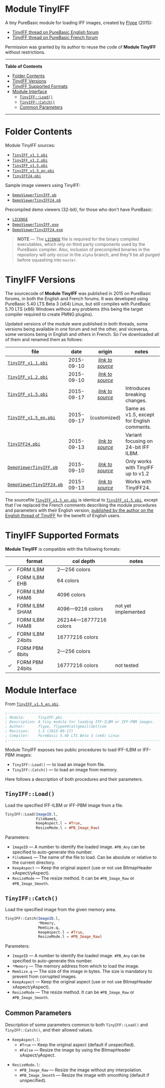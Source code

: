 # Module TinyIFF

A tiny PureBasic module for loading IFF images, created by [Flype]  (2015):

- [TinyIFF thread on PureBasic English forum][TinyIFF EN]
- [TinyIFF thread on PureBasic French forum][TinyIFF FR]

Permission was granted by its author to reuse the code of **Module TinyIFF** without restrictions.

-----

**Table of Contents**

<!-- MarkdownTOC autolink="true" bracket="round" autoanchor="false" lowercase="only_ascii" uri_encoding="true" levels="1,2,3" -->

- [Folder Contents](#folder-contents)
- [TinyIFF Versions](#tinyiff-versions)
- [TinyIFF Supported Formats](#tinyiff-supported-formats)
- [Module Interface](#module-interface)
    - [`TinyIFF::Load()`](#tinyiffload)
    - [`TinyIFF::Catch()`](#tinyiffcatch)
    - [Common Parameters](#common-parameters)

<!-- /MarkdownTOC -->

-----

# Folder Contents

Module TinyIFF sources:

- [`TinyIFF_v1.1.pbi`][1.1 src]
- [`TinyIFF_v1.2.pbi`][1.2 src]
- [`TinyIFF_v1.5.pbi`][1.5 src]
- [`TinyIFF_v1.5_en.pbi`][1.5en src]
- [`TinyIFF24.pbi`][IFF24 src]

Sample image viewers using TinyIFF:

- [`DemoViewerTinyIFF.pb`][viewer src]
- [`DemoViewerTinyIFF24.pb`][viewer24 src]

Precompiled demo viewers (32-bit), for those who don't have PureBasic:

- [`LICENSE`][LICENSE]
- [`DemoViewerTinyIFF.exe`][viewer exe]
- [`DemoViewerTinyIFF24.exe`][viewer24 exe]

> __NOTE__ — The [`LICENSE`][LICENSE] file is required for the binary compiled executables, which rely on third party components used by the PureBasic compiler. Also, inclusion of precompiled binaries in the repository will only occur in the `alpha` branch, and they'll be all purged before squashing into `master`.


# TinyIFF Versions

The sourcecode of **Module TinyIFF** was published in 2015 on PureBasic forums, in both the English and French forums. It was developed using PureBasic 5.40 LTS Beta 3 (x64) Linux, but still compiles with PureBasic 5.70 LTS (x86) Windows without any problems (this being the target compiler required to create PMNG plugins).

Updated versions of the module were published in both threads, some versions being available in one forum and not the other, and viceversa, some versions being in English and others in French. So I've downloaded all of them and renamed them as follows:

| file                                       | date       | origin                          | notes                                        |
| ------------------------------------------ | :--------: | :-----------------------------: | -------------------------------------------- |
| [`TinyIFF_v1.1.pbi`][1.1 src]              | 2015-09-10 | [_link to source_][1.1 EN]      |                                              |
| [`TinyIFF_v1.2.pbi`][1.2 src]              | 2015-09-10 | [_link to source_][1.2 FR]      |                                              |
| [`TinyIFF_v1.5.pbi`][1.5 src]              | 2015-09-17 | [_link to source_][1.5 FR]      | Introduces breaking changes.                 |
| [`TinyIFF_v1.5_en.pbi`][1.5en src]         | 2015-09-17 | (customized)                    | Same as v1.5, except for English comments.   |
| [`TinyIFF24.pbi`][IFF24 src]               | 2015-09-13 | [_link to source_][IFF24 FR]    | Variant focusing on 24-bit IFF ILBM.         |
| [`DemoViewerTinyIFF.pb`][viewer src]       | 2015-09-10 | [_link to source_][viewer FR]   | Only works with TinyIFF up to v1.2           |
| [`DemoViewerTinyIFF24.pb`][viewer24 src]   | 2015-09-13 | [_link to source_][viewer24 FR] | Works with TinyIFF24.                        |

The sourcefile [`TinyIFF_v1.5_en.pbi`][1.5en src] is identical to [`TinyIFF_v1.5.pbi`][1.5 src], except that I've replaced the French comments describing the module procedures and parameters with their English version, [published by the author on the English thread of TinyIFF] for the benefit of English users.


[published by the author on the English thread of TinyIFF]: https://www.purebasic.fr/english/viewtopic.php?p=471869#p471869 "View English versions of procedures descriptions on the original English TinyIFF thread"

# TinyIFF Supported Formats

**Module TinyIFF** is compatible with the following formats:


|         |      format      |       col depth        |        notes        |
|---------|------------------|------------------------|---------------------|
| &check; | FORM ILBM        | 2—256 colors           |                     |
| &check; | FORM ILBM EHB    | 64 colors              |                     |
| &check; | FORM ILBM HAM6   | 4096 colors            |                     |
| &cross; | FORM ILBM SHAM   | 4096—9216 colors       | not yet implemented |
| &check; | FORM ILBM HAM8   | 262144—16777216 colors |                     |
| &check; | FORM ILBM 24bits | 16777216 colors        |                     |
| &check; | FORM PBM 8bits   | 2—256 colors           |                     |
| &check; | FORM PBM 24bits  | 16777216 colors        | not tested          |


# Module Interface

From [`TinyIFF_v1.5_en.pbi`][1.5en src].

```purebasic
;--------------------------------------------------------------------------------------------------
; Module:      TinyIFF.pbi
; Description: A tiny module for loading IFF-ILBM or IFF-PBM images.
; Author:      flype, flype44(at)gmail(dot)com
; Revision:    1.5 (2015-09-17)
; Compiler:    PureBasic 5.40 LTS Beta 3 (x64) Linux
;--------------------------------------------------------------------------------------------------
```

Module TinyIFF exposes two public procedures to load IFF-ILBM or IFF-PBM images:

- `TinyIFF::Load()` — to load an image from file.
- `TinyIFF::Catch()` — to load an image from memory.

Here follows a description of both procedures and their parameters.

## `TinyIFF::Load()`

Load the specified IFF-ILBM or IFF-PBM image from a file.

```purebasic
TinyIFF::Load(ImageID.l,
              FileName$,
              KeepAspect.l = #True,
              ResizeMode.l = #PB_Image_Raw)
```

Parameters:

- `ImageID` — A number to identify the loaded image. `#PB_Any` can be specified to auto-generate this number.
- `FileName$` — The name of the file to load. Can be absolute or relative to the current directory.
- `KeepAspect` — Keep the original aspect (use or not use BitmapHeader xAspect/yAspect).
- `ResizeMode` — The resize method. It can be `#PB_Image_Raw` or `#PB_Image_Smooth`.


## `TinyIFF::Catch()`

Load the specified image from the given memory area.

```purebasic
TinyIFF::Catch(ImageID.l,
               *Memory,
               MemSize.q,
               KeepAspect.l = #True,
               ResizeMode.l = #PB_Image_Raw)
```

Parameters:

- `ImageID` — A number to identify the loaded image. `#PB_Any` can be specified to auto-generate this number.
- `*Memory` — The memory address from which to load the image.
- `MemSize.q` — The size of the image in bytes. The size is mandatory to prevent from corrupted images.
- `KeepAspect` — Keep the original aspect (use or not use BitmapHeader xAspect/yAspect).
- `ResizeMode` — The resize method. It can be `#PB_Image_Raw` or `#PB_Image_Smooth`.


## Common Parameters

Description of some parameters common to both `TinyIFF::Load()` and `TinyIFF::Catch()`, and their allowed values.


- `KeepAspect.l`:
    - `#True` — Keep the original aspect (default if unspecified).
    - `#False` — Resize the image by using the BitmapHeader xAspect/yAspect.

<!--  -->

- `ResizeMode.l`:
    - `#PB_Image_Raw` — Resize the image without any interpolation.
    - `#PB_Image_Smooth` — Resize the image with smoothing (default if unspecified).



<!-----------------------------------------------------------------------------
                               REFERENCE LINKS
------------------------------------------------------------------------------>

<!-- TinyIFF -->

[Flype]: https://www.purebasic.fr/english/memberlist.php?mode=viewprofile&u=414 "View Flype profile on PureBasic forum"

[Module TinyIFF]: https://www.purebasic.fr/french/viewtopic.php?p=175687 "View the TinyIFF announcement thread on PureBasic French forum"
[TinyIFF EN]: https://www.purebasic.fr/english/viewtopic.php?p=471869 "View the TinyIFF announcement thread on PureBasic English forum"
[TinyIFF FR]: https://www.purebasic.fr/french/viewtopic.php?p=175687 "View the TinyIFF announcement thread on PureBasic French forum"


<!-- folder files -->

[1.1 EN]: https://www.purebasic.fr/english/viewtopic.php?p=471263#p471263
[1.1 src]: ./TinyIFF_v1.1.pbi
[1.2 FR]: https://www.purebasic.fr/french/viewtopic.php?p=175687#p175687
[1.2 src]: ./TinyIFF_v1.2.pbi
[1.5 FR]: https://www.purebasic.fr/french/viewtopic.php?p=176024#p176024
[1.5 src]: ./TinyIFF_v1.5.pbi
[1.5en src]: ./TinyIFF_v1.5_en.pbi
[IFF24 FR]: https://www.purebasic.fr/french/viewtopic.php?p=175863#p175863
[IFF24 src]: ./TinyIFF24.pbi
[LICENSE]: ./LICENSE
[viewer exe]: ./DemoViewerTinyIFF.exe
[viewer FR]: https://www.purebasic.fr/english/viewtopic.php?p=471264#p471264
[viewer src]: ./DemoViewerTinyIFF.pb
[viewer24 exe]: ./DemoViewerTinyIFF24.exe
[viewer24 FR]: https://www.purebasic.fr/french/viewtopic.php?p=175863#p175863
[viewer24 src]: ./DemoViewerTinyIFF24.pb

<!-- EOF -->